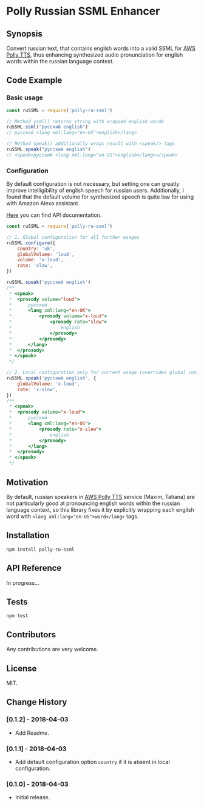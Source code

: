 # Polly Russian SSML Enhancer

## Synopsis

Convert russian text, that contains english words into a valid SSML for [AWS Polly TTS](https://aws.amazon.com/ru/polly/), thus enhancing synthesized audio pronunciation for english words within the russian language context.

## Code Example

### Basic usage

```js
const ruSSML = require('polly-ru-ssml')

// Method ssml() returns string with wrapped english words
ruSSML.ssml("русский english")
// русский <lang xml:lang="en-US">english</lang>

// Method speak() additionally wraps result with <speak/> tags
ruSSML.speak("русский english")
// <speak>русский <lang xml:lang="en-US">english</lang></speak>
```

### Configuration

By default configuration is not necessary, but setting one can greatly improve intelligibility of english speech for russian users. Additionally, I found that the default volume for synthesized speech is quite low for using with Amazon Alexa assistant.

[Here](#api-reference) you can find API documentation.

```js
const ruSSML = require('polly-ru-ssml')

// 1. Global configuration for all further usages
ruSSML.configure({
    country: 'uk',
    globalVolume: 'loud',
    volume: 'x-loud',
    rate: 'slow',
})

ruSSML.speak('русский english')
/**
 * <speak>
 *  <prosody volume="loud">
 *      русский
 *      <lang xml:lang="en-UK">
 *          <prosody volume="x-loud">
 *              <prosody rate="slow">
 *                  english
 *              </prosody>
 *          </prosody>
 *      </lang>
 *  </prosody>
 * </speak>
 */

// 2. Local configuration only for current usage (overrides global configuration)
ruSSML.speak('русский english', {
    globalVolume: 'x-loud',
    rate: 'x-slow',
})
/**
 * <speak>
 *  <prosody volume="x-loud">
 *      русский
 *      <lang xml:lang="en-US">
 *          <prosody rate="x-slow">
 *              english
 *          </prosody>
 *      </lang>
 *  </prosody>
 * </speak>
 */
```

## Motivation

By default, russian speakers in [AWS Polly TTS](https://aws.amazon.com/ru/polly/) service (Maxim, Tatiana) are not particularly good at pronouncing english words within the russian language context, so this library fixes it by explicitly wrapping each english word with `<lang xml:lang="en-US">word</lang>` tags.

## Installation

`npm install polly-ru-ssml`

## API Reference

In progress...

## Tests

`npm test`

## Contributors

Any contributions are very welcome.

## License

MIT.

## Change History

### [0.1.2] - 2018-04-03
- Add Readme.

### [0.1.1] - 2018-04-03
- Add default configuration option `country` if it is absent in local configuration. 

### [0.1.0] - 2018-04-03
- Initial release.

